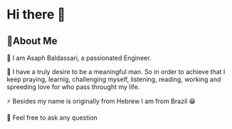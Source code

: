 # Hi there 👋

<!--
**Baldassari/baldassari** is a ✨ _special_ ✨ repository because its `README.md` (this file) appears on your GitHub profile.

Here are some ideas to get you started:

- 🔭 I’m currently working on ...
- 🌱 I’m currently learning ...
- 👯 I’m looking to collaborate on ...
- 🤔 I’m looking for help with ...
- 💬 Ask me about ...
- 📫 How to reach me: ...
- 😄 Pronouns: ...
- ⚡ Fun fact: ...
-->

## 🚀About Me

🐳 I am Asaph Baldassari, a passionated Engineer. 

🥦 I have a truly desire to be a meaningful man. So in order to achieve that I keep praying, learnig, challenging myself, listening, reading, working and spreeding love for who pass throught my life.

⚡ Besides my name is originally from Hebrew I am from Brazil 😁

💬 Feel free to ask any question
